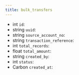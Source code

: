 ```yaml
---
title: bulk_transfers  
---
```


- <span class="type">int</span>  <span class="v-identifier">`id`</span>:
- <span class="type">string</span>  <span class="v-identifier">`uuid`</span>:
- <span class="type">string</span>  <span class="v-identifier">`source_account_no`</span>:
- <span class="type">string</span>  <span class="v-identifier">`transaction_reference`</span>:
- <span class="type">int</span>  <span class="v-identifier">`total_records`</span>:
- <span class="type">float</span>  <span class="v-identifier">`total_amount`</span>:
- <span class="type">string</span>  <span class="v-identifier">`created_by`</span>:
- <span class="type">int</span>  <span class="v-identifier">`status`</span>:
- <span class="type">Carbon</span>  <span class="v-identifier">`created_at`</span>:
